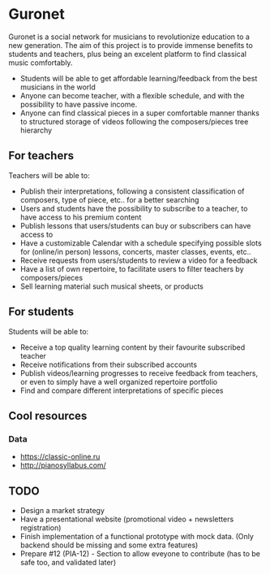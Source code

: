 # Guronet
Guronet is a social network for musicians to revolutionize education to a new generation. The aim of this project is to provide immense benefits to students and
teachers, plus being an excelent platform to find classical music comfortably.
- Students will be able to get affordable learning/feedback from the best musicians in the world
- Anyone can become teacher, with a flexible schedule, and with the possibility to have passive income.
- Anyone can find classical pieces in a super comfortable manner thanks to structured storage of videos following the composers/pieces tree hierarchy

## For teachers
Teachers will be able to:
 - Publish their interpretations, following a consistent classification of composers, type of piece, etc.. for a better searching
 - Users and students have the possibility to subscribe to a teacher, to have access to his premium content
 - Publish lessons that users/students can buy or subscribers can have access to
 - Have a customizable Calendar with a schedule specifying possible slots for (online/in person) lessons, concerts, master classes, events, etc..
 - Receive requests from users/students to review a video for a feedback
 - Have a list of own repertoire, to facilitate users to filter teachers by composers/pieces
 - Sell learning material such musical sheets, or products
 
## For students
Students will be able to:
 - Receive a top quality learning content by their favourite subscribed teacher
 - Receive notifications from their subscribed accounts
 - Publish videos/learning progresses to receive feedback from teachers, or even to simply have a well organized repertoire portfolio
 - Find and compare different interpretations of specific pieces 

## Cool resources
### Data
 - https://classic-online.ru
 - http://pianosyllabus.com/
 
 
 ## TODO
  - Design a market strategy
  - Have a presentational website (promotional video + newsletters registration)
  - Finish implementation of a functional prototype with mock data. (Only backend should be missing and some extra features)
  - Prepare #12 (PIA-12) - Section to allow eveyone to contribute (has to be safe too, and validated later)
 
         
         
         

